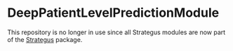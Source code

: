 # DeepPatientLevelPredictionModule

This repository is no longer in use since all Strategus modules are now part of the [Strategus](https://github.com/OHDSI/Strategus/) package.
